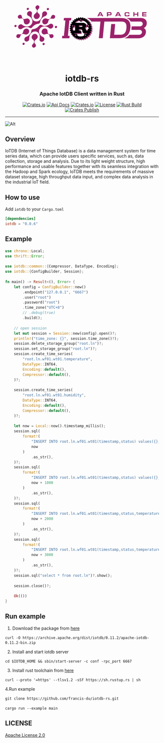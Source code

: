 <div align="center">

![logo](iotdb-rs.png)

<h1>iotdb-rs</h1>
<h3>Apache IotDB Client written in Rust</h3>

[![Crates.io](https://img.shields.io/crates/v/iotdb?style=flat-square&color=%23E5531A)](https://crates.io/crates/iotdb)
[![Api Docs](https://img.shields.io/badge/Api-Doc-a94064?style=flat-square&color=%23E5531A)](https://docs.rs/iotdb)
[![Crates.io](https://img.shields.io/crates/d/iotdb?style=flat-square&color=%23E5531A)](https://crates.io/crates/iotdb)
[![License](https://img.shields.io/badge/license-Apache%202.0-blue?style=flat-square&color=%23E5531A)](https://github.com/francis-du/iotdb-rs/blob/main/LICENSE)
[![Rust Build](https://img.shields.io/github/workflow/status/francis-du/iotdb-rs/cargo-test?label=build&style=flat-square)](https://github.com/francis-du/iotdb-rs/actions?query=workflow%3Acargo-test)
[![Crates Publish](https://img.shields.io/github/workflow/status/francis-du/iotdb-rs/cargo-publish?label=publish&style=flat-square)](https://github.com/francis-du/iotdb-rs/actions?query=workflow%3Acargo-publish)

</div>

---

![Alt](https://repobeats.axiom.co/api/embed/15bcb8c6b0f3a63838c7ca62234867b58ec60b28.svg "Repobeats analytics image")

## Overview

IoTDB (Internet of Things Database) is a data management system for time series data, which can provide users specific
services, such as, data collection, storage and analysis. Due to its light weight structure, high performance and usable
features together with its seamless integration with the Hadoop and Spark ecology, IoTDB meets the requirements of
massive dataset storage, high throughput data input, and complex data analysis in the industrial IoT field.

## How to use

Add `iotdb` to your `Cargo.toml`

```toml
[dependencies]
iotdb = "0.0.6"
```

## Example

```rust
use chrono::Local;
use thrift::Error;

use iotdb::common::{Compressor, DataType, Encoding};
use iotdb::{ConfigBuilder, Session};

fn main() -> Result<(), Error> {
    let config = ConfigBuilder::new()
        .endpoint("127.0.0.1", "6667")
        .user("root")
        .password("root")
        .time_zone("UTC+8")
        // .debug(true)
        .build();

    // open session
    let mut session = Session::new(config).open()?;
    println!("time_zone: {}", session.time_zone()?);
    session.delete_storage_group("root.ln")?;
    session.set_storage_group("root.ln")?;
    session.create_time_series(
        "root.ln.wf01.wt01.temperature",
        DataType::INT64,
        Encoding::default(),
        Compressor::default(),
    )?;

    session.create_time_series(
        "root.ln.wf01.wt01.humidity",
        DataType::INT64,
        Encoding::default(),
        Compressor::default(),
    )?;

    let now = Local::now().timestamp_millis();
    session.sql(
        format!(
            "INSERT INTO root.ln.wf01.wt01(timestamp,status) values({},true)",
            now
        )
            .as_str(),
    )?;
    session.sql(
        format!(
            "INSERT INTO root.ln.wf01.wt01(timestamp,status) values({},false)",
            now + 1000
        )
            .as_str(),
    )?;
    session.sql(
        format!(
            "INSERT INTO root.ln.wf01.wt01(timestamp,status,temperature) values({},false,18.36)",
            now + 2000
        )
            .as_str(),
    )?;
    session.sql(
        format!(
            "INSERT INTO root.ln.wf01.wt01(timestamp,status,temperature) values({},true,32.23)",
            now + 3000
        )
            .as_str(),
    )?;
    session.sql("select * from root.ln")?.show();

    session.close()?;

    Ok(())
}
```

## Run example

1. Download the package from [here](https://archive.apache.org/dist/iotdb)

```shell
curl -O https://archive.apache.org/dist/iotdb/0.11.2/apache-iotdb-0.11.2-bin.zip
```

2. Install and start iotdb server

```shell
cd $IOTDB_HOME && sbin/start-server -c conf -rpc_port 6667
```

3. Install rust toolchain from [here](https://www.rust-lang.org/tools/install)

```shell
curl --proto '=https' --tlsv1.2 -sSf https://sh.rustup.rs | sh
```

4.Run example

```shell
git clone https://github.com/francis-du/iotdb-rs.git

cargo run --example main
```

## LICENSE

[Apache License 2.0](LICENSE)
